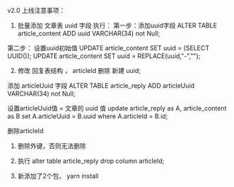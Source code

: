 v2.0 上线注意事项：

1. 批量添加 文章表 uuid 字段
执行：
第一步：添加uuid字段
ALTER TABLE article_content ADD uuid VARCHAR(34)  not Null;

第二步： 设置uuid初始值
UPDATE article_content SET uuid = (SELECT UUID());
UPDATE article_content SET uuid = REPLACE(uuid,"-","");



2. 修改 回复表结构 ， articleId 删除 新建 uuid;

添加 articleUuid 字段
ALTER TABLE article_reply ADD articleUuid VARCHAR(34)  not Null;

设置articleUuid值 = 文章的 uuid 值
update article_reply as A, article_content as B set A.articleUuid = B.uuid where A.articleId = B.id;

删除articleId
1. 删除外键，否则无法删除
2. 执行 alter table article_reply drop column articleId;



3. 新添加了2个包， yarn install